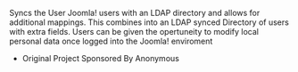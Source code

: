Syncs the User Joomla! users with an LDAP directory and allows for additional mappings. This combines into an LDAP synced Directory of users with extra fields. Users can be given the opertuneity to modify local personal data once logged into the Joomla! enviroment

- Original Project Sponsored By Anonymous